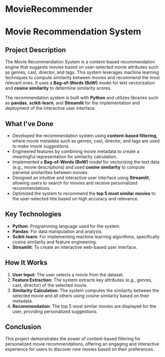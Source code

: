 # MovieRecommender

# Movie Recommendation System

## Project Description
The Movie Recommendation System is a content-based recommendation engine that suggests movies based on user-selected movie attributes such as genres, cast, director, and tags. This system leverages machine learning techniques to compute similarity between movies and recommend the most relevant ones. It uses a **Bag-of-Words (BoW)** model for text vectorization and **cosine similarity** to determine similarity scores. 

The recommendation system is built with **Python** and utilizes libraries such as **pandas**, **scikit-learn**, and **Streamlit** for the implementation and deployment of the interactive user interface.

## What I've Done
- Developed the recommendation system using **content-based filtering**, where movie metadata such as genres, cast, director, and tags are used to make movie suggestions.
- Engineered features by combining movie metadata to create a meaningful representation for similarity calculation.
- Implemented a **Bag-of-Words (BoW)** model for vectorizing the text data (e.g., movie descriptions) and used **cosine similarity** to compute pairwise similarities between movies.
- Designed an intuitive and interactive user interface using **Streamlit**, allowing users to search for movies and receive personalized recommendations.
- Optimized the system to recommend the **top 5 most similar movies** to the user-selected title based on high accuracy and relevance.

## Key Technologies
- **Python**: Programming language used for the system.
- **Pandas**: For data manipulation and analysis.
- **Scikit-learn**: For implementing machine learning algorithms, specifically cosine similarity and feature engineering.
- **Streamlit**: To create an interactive web-based user interface.

## How It Works
1. **User Input**: The user selects a movie from the dataset.
2. **Feature Extraction**: The system extracts key attributes (e.g., genres, cast, director) of the selected movie.
3. **Similarity Calculation**: The system computes the similarity between the selected movie and all others using cosine similarity based on their metadata.
4. **Recommendation**: The top 5 most similar movies are displayed for the user, providing personalized suggestions.

## Conclusion
This project demonstrates the power of content-based filtering for personalized movie recommendations, offering an engaging and interactive experience for users to discover new movies based on their preferences.
